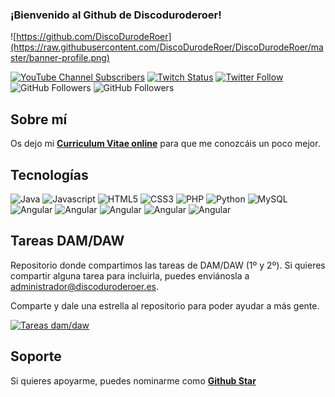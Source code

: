 ### ¡Bienvenido al Github de Discoduroderoer!

![https://github.com/DiscoDurodeRoer](https://raw.githubusercontent.com/DiscoDurodeRoer/DiscoDurodeRoer/master/banner-profile.png)

[![YouTube Channel Subscribers](https://img.shields.io/youtube/channel/subscribers/UCEzsgYrYzOCOcwmjhu_pngw?style=social)](https://youtube.com/DiscoDurodeRoer?sub_confirmation=1)
[![Twitch Status](https://img.shields.io/twitch/status/discoduroderoer_prog?style=social)](https://twitch.com/discoduroderoer_prog)
[![Twitter Follow](https://img.shields.io/twitter/follow/DiscoDurodeRoer?style=social)](https://twitter.com/DiscoDurodeRoer)
![GitHub Followers](https://img.shields.io/github/followers/DiscoDurodeRoer?style=social)
![GitHub Followers](https://img.shields.io/github/stars/DiscoDurodeRoer?style=social)

## <b>Sobre mí</b>

Os dejo mi **[Curriculum Vitae online](https://fernando-urena-gomez.es/#/inicio)** para que me conozcáis un poco mejor.

## <b>Tecnologías</b>

<p align="left"> 
   <img title="Java" alt="Java" src="https://img.icons8.com/color/48/000000/java-coffee-cup-logo.png"/ >
   <img title="Javascript" alt="Javascript" src="https://img.icons8.com/color/48/000000/javascript.png"/>
   <img title="HTML5" alt="HTML5" src="https://img.icons8.com/color/48/000000/html-5.png"/>
   <img title="CSS3" alt="CSS3" src="https://img.icons8.com/color/48/000000/css3.png"/>
   <img title="PHP" alt="PHP" src="https://www.kindpng.com/picc/m/11-118738_php-logo-png-circle-transparent-png.png" alt="express" width="48" height="48"/>
   <img title="Python" alt="Python" src="https://img.icons8.com/color/48/000000/python.png"/>
   <img title="MySQL" alt="MySQL" src="https://img.icons8.com/fluent/50/000000/mysql-logo.png"/> 
   <img title="Angular" alt="Angular" src="https://img.icons8.com/color/48/BDBDBD/angularjs.png"/> 
   <img title="Angular" alt="Angular" src="https://img.icons8.com/color/875EFF/48/c-sharp-logo.png"/> 
   <img title="Angular" alt="Angular" src="https://img.icons8.com/color/0D61A9/48/typescript"/> 
   <img title="Angular" alt="Angular" src="https://img.icons8.com/color/673AB7/48/bootstrap"/> 
   <img title="Angular" alt="Angular" src="https://img.icons8.com/color/673AB7/48/oracle-logo"/> 
  
</p>

## <b>Tareas DAM/DAW</b>

Repositorio donde compartimos las tareas de DAM/DAW (1º y 2º). Si quieres compartir alguna tarea para incluirla, puedes enviánosla a administrador@discoduroderoer.es.

Comparte y dale una estrella al repositorio para poder ayudar a más gente.

[![Tareas dam/daw](https://img.shields.io/github/stars/DiscoDurodeRoer/tareas-dam-daw-e-learning?label=tareas%20dam%20daw%20e-learning&style=social)](https://github.com/DiscoDurodeRoer/tareas-dam-daw-e-learning)

## <b>Soporte</b>

Si quieres apoyarme, puedes nominarme como **[Github Star](https://stars.github.com/nominate/?data=30374642,DiscoDurodeRoer,por%20todo%20el%20contenido%20que%20comparte%20sobre%20programacion)**
